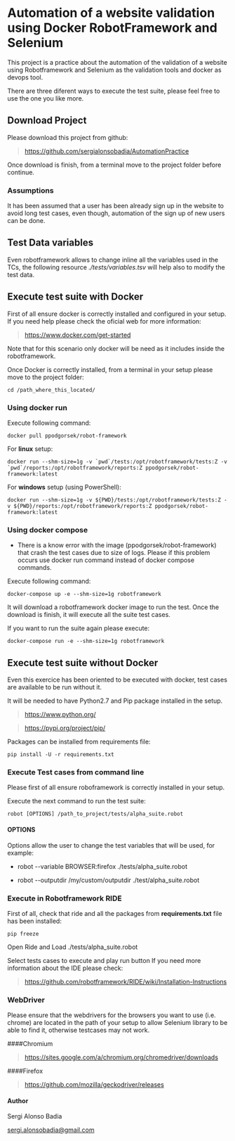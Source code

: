 # Automation of a website validation using Docker RobotFramework and Selenium

This project is a practice about the automation of the validation of a website using Robotframework and Selenium as the validation tools and docker as devops tool.

There are three diferent ways to execute the test suite, please feel free to use the one you like more.

## Download Project

Please download this project from github:
> https://github.com/sergialonsobadia/AutomationPractice

Once download is finish, from a terminal move to the project folder before continue.

### Assumptions

It has been assumed that a user has been already sign up in the website to avoid
long test cases, even though, automation of the sign up of new users can be done.

## Test Data variables

Even robotframework allows to change inline all the variables used in the TCs,
the following resource *./tests/variables.tsv* will help also to modify the test data.

## Execute test suite with Docker

First of all ensure docker is correctly installed and configured in your setup.
If you need help please check the oficial web for more information:
> https://www.docker.com/get-started

Note that for this scenario only docker will be need as it includes inside
the robotframework.

Once Docker is correctly installed, from a terminal in your setup please
move to the project folder:

    cd /path_where_this_located/

### Using docker run

Execute following command:

    docker pull ppodgorsek/robot-framework

For **linux** setup:

    docker run --shm-size=1g -v `pwd`/tests:/opt/robotframework/tests:Z -v `pwd`/reports:/opt/robotframework/reports:Z ppodgorsek/robot-framework:latest

For **windows** setup (using PowerShell):

    docker run --shm-size=1g -v ${PWD}/tests:/opt/robotframework/tests:Z -v ${PWD}/reports:/opt/robotframework/reports:Z ppodgorsek/robot-framework:latest

### Using docker compose


-  There is a know error with the image (ppodgorsek/robot-framework) that crash the test cases due to size of logs. Please if this problem occurs use docker run command instead of docker compose commands.


Execute following command:

    docker-compose up -e --shm-size=1g robotframework

It will download a robotframework docker image to run the test.
Once the download is finish, it will execute all the suite test cases.

If you want to run the suite again please execute:

    docker-compose run -e --shm-size=1g robotframework

## Execute test suite without Docker

Even this exercice has been oriented to be executed with docker, test cases
are available to be run without it.

It will be needed to have Python2.7 and Pip package installed in the setup.

> https://www.python.org/

> https://pypi.org/project/pip/

Packages can be installed from requirements file:

    pip install -U -r requirements.txt

### Execute Test cases from command line

Please first of all ensure roboframework is correctly installed in your setup.

Execute the next command to run the test suite:


    robot [OPTIONS] /path_to_project/tests/alpha_suite.robot

#### OPTIONS
Options allow the user to change the test variables that will be used, for example:

-   robot --variable BROWSER:firefox ./tests/alpha_suite.robot

-    robot --outputdir /my/custom/outputdir ./test/alpha_suite.robot

### Execute in Robotframework RIDE

First of all, check that ride and all the packages from **requirements.txt** file has been installed:

    pip freeze


Open Ride and Load ./tests/alpha_suite.robot

Select tests cases to execute and play run button
If you need more information about the IDE please check:
> https://github.com/robotframework/RIDE/wiki/Installation-Instructions

### WebDriver

Please ensure that the webdrivers for the browsers you want to use (i.e. chrome)
are located in the path of your setup to allow Selenium library to be able to find
it, otherwise testcases may not work.

####Chromium

> https://sites.google.com/a/chromium.org/chromedriver/downloads

####Firefox
> https://github.com/mozilla/geckodriver/releases


#### Author

Sergi Alonso Badia

sergi.alonsobadia@gmail.com
